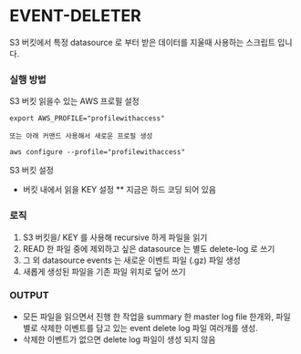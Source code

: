 # EVENT-DELETER

S3 버킷에서 특정 datasource 로 부터 받은 데이터를 지울때 사용하는 스크립트 입니다.

### 실행 방법
S3 버킷 읽을수 있는 AWS 프로필 설정
```shell
export AWS_PROFILE="profilewithaccess"

또는 아래 커맨드 사용해서 새로운 프로필 생성

aws configure --profile="profilewithaccess"
```

S3 버킷 설정
- 버킷 내에서 읽을 KEY 설정 ** 지금은 하드 코딩 되어 있음

### 로직

1. S3 버킷을/ KEY 를 사용해 recursive  하게 파일을 읽기
2. READ 한 파일 중에 제외하고 싶은 datasource 는 별도 delete-log 로 쓰기
3. 그 외 datasource events 는 새로운 이벤트 파일 (.gz) 파일 생성
4. 새롭게 생성된 파일을 기존 파일 위치로 덮어 쓰기

### OUTPUT
- 모든 파일을 읽으면서 진행 한 작업을 summary 한 master log file 한개와, 파일 별로 삭제한 이벤트를 담고 있는 event delete log 파일 여러개를 생성.
- 삭제한 이벤트가 없으면 delete log 파일이 생성 되지 않음





